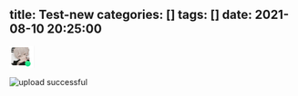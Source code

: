 title: Test-new
categories: []
tags: []
date: 2021-08-10 20:25:00
---
![upload successful](/images/pasted-9.png)


![upload successful](/images/:title/img-0.png)